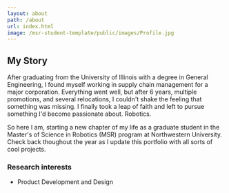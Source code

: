 ```yaml
---
layout: about
path: /about
url: index.html
image: /msr-student-template/public/images/Profile.jpg
---
```


## My Story

After graduating from the University of Illinois with a degree in General Engineering, I found myself working in supply chain management for a major corporation.  Everything went well, but after 6 years, multiple promotions, and several relocations, I couldn't shake the feeling that something was missing.  I finally took a leap of faith and left to pursue something I'd become passionate about.  Robotics.

So here I am, starting a new chapter of my life as a graduate student in the Master's of Science in Robotics (MSR) program at Northwestern University.  Check back thoughout the year as I update this portfolio with all sorts of cool projects.


### Research interests
* Product Development and Design
